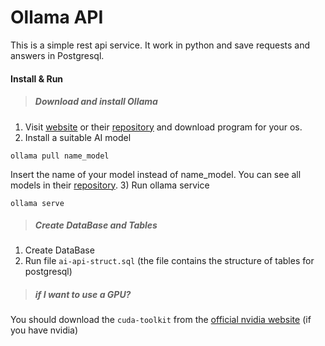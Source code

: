 # Ollama API
This is a simple rest api service. It work in python and save requests and answers in Postgresql.
#### Install & Run
> ##### Download and install Ollama

1) Visit [website](https://ollama.com/download) or their [repository](https://github.com/ollama/ollama) and download program for your os.
2) Install a suitable AI model
```
ollama pull name_model
```
Insert the name of your model instead of name_model. You can see all models in their [repository](https://github.com/ollama/ollama?tab=readme-ov-file#model-library).
3) Run ollama service
```
ollama serve
```
> ##### Create DataBase and Tables

1) Create DataBase
2) Run file `ai-api-struct.sql` (the file contains the structure of tables for postgresql)
> ##### if I want to use a GPU?

You should download the `cuda-toolkit` from the [official nvidia website](https://developer.nvidia.com/cuda-toolkit) (if you have nvidia)